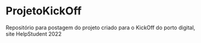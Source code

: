 # ProjetoKickOff
Repositório para postagem do projeto criado para o KickOff do porto digital, site HelpStudent 2022
